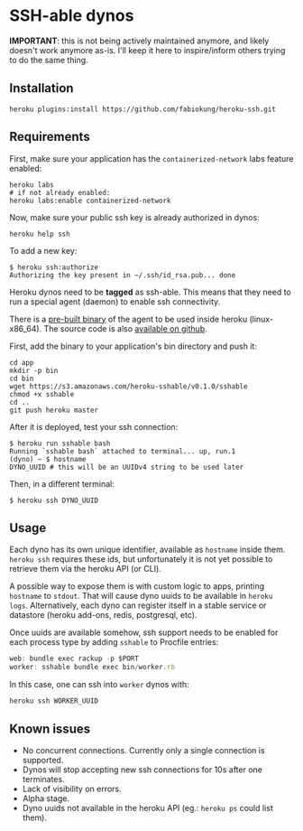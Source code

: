 # SSH-able dynos

**IMPORTANT**: this is not being actively maintained anymore, and likely doesn't work anymore as-is. I'll keep it here to inspire/inform others trying to do the same thing.

## Installation

```term
heroku plugins:install https://github.com/fabiokung/heroku-ssh.git
```

## Requirements

First, make sure your application has the `containerized-network` labs feature
enabled:

```term
heroku labs
# if not already enabled:
heroku labs:enable containerized-network
```

Now, make sure your public ssh key is already authorized in dynos:

```term
heroku help ssh
```

To add a new key:

```term
$ heroku ssh:authorize
Authorizing the key present in ~/.ssh/id_rsa.pub... done
```

Heroku dynos need to be **tagged** as ssh-able. This means that they need to run
a special agent (daemon) to enable ssh connectivity.

There is a [pre-built binary](https://s3.amazonaws.com/heroku-sshable/v0.1.0/sshable)
of the agent to be used inside heroku (linux-x86_64). The source code is also
[available on github](https://github.com/fabiokung/sshable).

First, add the binary to your application's bin directory and push it:

```term
cd app
mkdir -p bin
cd bin
wget https://s3.amazonaws.com/heroku-sshable/v0.1.0/sshable
chmod +x sshable
cd ..
git push heroku master
```

After it is deployed, test your ssh connection:

```term
$ heroku run sshable bash
Running `sshable bash` attached to terminal... up, run.1
(dyno) ~ $ hostname
DYNO_UUID # this will be an UUIDv4 string to be used later
```

Then, in a different terminal:

```term
$ heroku ssh DYNO_UUID
```

## Usage

Each dyno has its own unique identifier, available as `hostname` inside them.
`heroku ssh` requires these ids, but unfortunately it is not yet possible to
retrieve them via the heroku API (or CLI).

A possible way to expose them is with custom logic to apps, printing `hostname`
to `stdout`. That will cause dyno uuids to be available in `heroku logs`.
Alternatively, each dyno can register itself in a stable service or datastore
(heroku add-ons, redis, postgresql, etc).

Once uuids are available somehow, ssh support needs to be enabled for each
process type by adding `sshable` to Procfile entries:

```javascript
web: bundle exec rackup -p $PORT
worker: sshable bundle exec bin/worker.rb
```

In this case, one can ssh into `worker` dynos with:

```term
heroku ssh WORKER_UUID
```

## Known issues

* No concurrent connections. Currently only a single connection is supported.
* Dynos will stop accepting new ssh connections for 10s after one terminates.
* Lack of visibility on errors.
* Alpha stage.
* Dyno uuids not available in the heroku API (eg.: `heroku ps` could list them).

